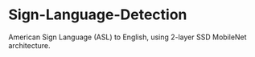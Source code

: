 # Sign-Language-Detection
American Sign Language (ASL) to English, using 2-layer  SSD MobileNet architecture. 
